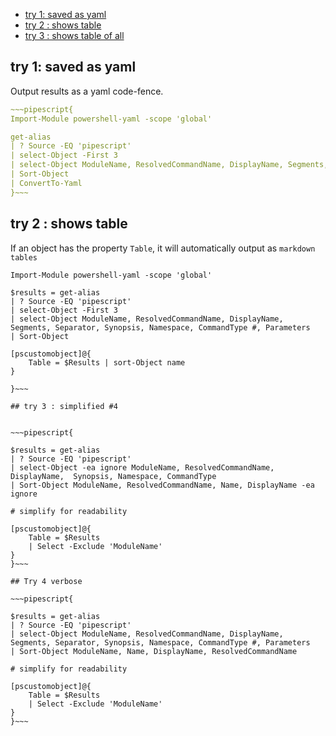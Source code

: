 - [try 1: saved as yaml](#try-1-saved-as-yaml)
- [try 2 : shows table](#try-2--shows-table)
- [try 3 : shows table of all](#try-3--shows-table-of-all)


<!-- get-alias | ? Source -EQ 'pipescript'|sort -->

## try 1: saved as yaml 

Output results as a yaml code-fence.

```yml
~~~pipescript{
Import-Module powershell-yaml -scope 'global'

get-alias 
| ? Source -EQ 'pipescript'
| select-Object -First 3 
| select-Object ModuleName, ResolvedCommandName, DisplayName, Segments, Separator, Synopsis, Namespace, CommandType #, Parameters
| Sort-Object
| ConvertTo-Yaml
}~~~
```
## try 2 : shows table

If an object has the property `Table`, it will automatically output as `markdown tables`

~~~pipescript{
Import-Module powershell-yaml -scope 'global'

$results = get-alias 
| ? Source -EQ 'pipescript'
| select-Object -First 3 
| select-Object ModuleName, ResolvedCommandName, DisplayName, Segments, Separator, Synopsis, Namespace, CommandType #, Parameters
| Sort-Object

[pscustomobject]@{ 
    Table = $Results | sort-Object name 
}

}~~~

## try 3 : simplified #4


~~~pipescript{

$results = get-alias 
| ? Source -EQ 'pipescript'
| select-Object -ea ignore ModuleName, ResolvedCommandName, DisplayName,  Synopsis, Namespace, CommandType
| Sort-Object ModuleName, ResolvedCommandName, Name, DisplayName -ea ignore 

# simplify for readability 

[pscustomobject]@{ 
    Table = $Results
    | Select -Exclude 'ModuleName'
}
}~~~

## Try 4 verbose

~~~pipescript{

$results = get-alias 
| ? Source -EQ 'pipescript'
| select-Object ModuleName, ResolvedCommandName, DisplayName, Segments, Separator, Synopsis, Namespace, CommandType #, Parameters
| Sort-Object ModuleName, Name, DisplayName, ResolvedCommandName

# simplify for readability 

[pscustomobject]@{ 
    Table = $Results
    | Select -Exclude 'ModuleName'
}
}~~~




